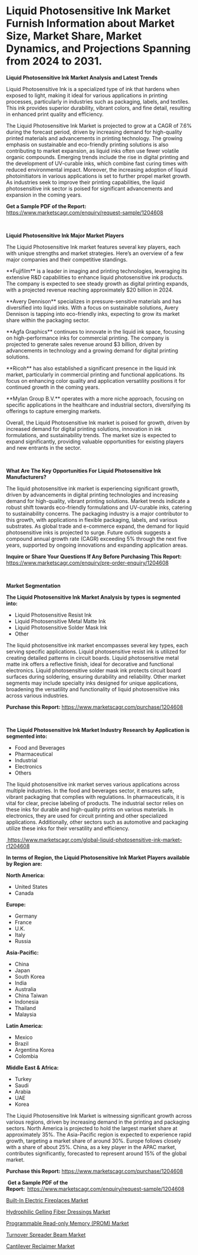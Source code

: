 <p><h1>Liquid Photosensitive Ink Market Furnish Information about Market Size, Market Share, Market Dynamics, and Projections Spanning from 2024 to 2031.</h1></p><p><strong>Liquid Photosensitive Ink Market Analysis and Latest Trends</strong></p>
<p><p>Liquid Photosensitive Ink is a specialized type of ink that hardens when exposed to light, making it ideal for various applications in printing processes, particularly in industries such as packaging, labels, and textiles. This ink provides superior durability, vibrant colors, and fine detail, resulting in enhanced print quality and efficiency.</p><p>The Liquid Photosensitive Ink Market is projected to grow at a CAGR of 7.6% during the forecast period, driven by increasing demand for high-quality printed materials and advancements in printing technology. The growing emphasis on sustainable and eco-friendly printing solutions is also contributing to market expansion, as liquid inks often use fewer volatile organic compounds. Emerging trends include the rise in digital printing and the development of UV-curable inks, which combine fast curing times with reduced environmental impact. Moreover, the increasing adoption of liquid photoinitiators in various applications is set to further propel market growth. As industries seek to improve their printing capabilities, the liquid photosensitive ink sector is poised for significant advancements and expansion in the coming years.</p></p>
<p><strong>Get a Sample PDF of the Report:&nbsp;</strong> <a href="https://www.marketscagr.com/enquiry/request-sample/1204608?utm_campaign=1591&utm_medium=2&utm_source=Github&utm_content=ia&utm_term=16102024&utm_id=liquid-photosensitive-ink">https://www.marketscagr.com/enquiry/request-sample/1204608</a></p>
<p>&nbsp;</p>
<p><strong>Liquid Photosensitive Ink Major Market Players</strong></p>
<p><p>The Liquid Photosensitive Ink market features several key players, each with unique strengths and market strategies. Here’s an overview of a few major companies and their competitive standings.</p><p>**Fujifilm** is a leader in imaging and printing technologies, leveraging its extensive R&D capabilities to enhance liquid photosensitive ink products. The company is expected to see steady growth as digital printing expands, with a projected revenue reaching approximately $20 billion in 2024.</p><p>**Avery Dennison** specializes in pressure-sensitive materials and has diversified into liquid inks. With a focus on sustainable solutions, Avery Dennison is tapping into eco-friendly inks, expecting to grow its market share within the packaging sector.</p><p>**Agfa Graphics** continues to innovate in the liquid ink space, focusing on high-performance inks for commercial printing. The company is projected to generate sales revenue around $3 billion, driven by advancements in technology and a growing demand for digital printing solutions.</p><p>**Ricoh** has also established a significant presence in the liquid ink market, particularly in commercial printing and functional applications. Its focus on enhancing color quality and application versatility positions it for continued growth in the coming years.</p><p>**Mylan Group B.V.** operates with a more niche approach, focusing on specific applications in the healthcare and industrial sectors, diversifying its offerings to capture emerging markets.</p><p>Overall, the Liquid Photosensitive Ink market is poised for growth, driven by increased demand for digital printing solutions, innovation in ink formulations, and sustainability trends. The market size is expected to expand significantly, providing valuable opportunities for existing players and new entrants in the sector.</p></p>
<p>&nbsp;</p>
<p><strong>What Are The Key Opportunities For Liquid Photosensitive Ink Manufacturers?</strong></p>
<p><p>The liquid photosensitive ink market is experiencing significant growth, driven by advancements in digital printing technologies and increasing demand for high-quality, vibrant printing solutions. Market trends indicate a robust shift towards eco-friendly formulations and UV-curable inks, catering to sustainability concerns. The packaging industry is a major contributor to this growth, with applications in flexible packaging, labels, and various substrates. As global trade and e-commerce expand, the demand for liquid photosensitive inks is projected to surge. Future outlook suggests a compound annual growth rate (CAGR) exceeding 5% through the next five years, supported by ongoing innovations and expanding application areas.</p></p>
<p><strong>Inquire or Share Your Questions If Any Before Purchasing This Report:</strong> <a href="https://www.marketscagr.com/enquiry/pre-order-enquiry/1204608?utm_campaign=1591&utm_medium=2&utm_source=Github&utm_content=ia&utm_term=16102024&utm_id=liquid-photosensitive-ink">https://www.marketscagr.com/enquiry/pre-order-enquiry/1204608</a></p>
<p>&nbsp;</p>
<p><strong>Market Segmentation</strong></p>
<p><strong>The Liquid Photosensitive Ink Market Analysis by types is segmented into:</strong></p>
<p><ul><li>Liquid Photosensitive Resist Ink</li><li>Liquid Photosensitive Metal Matte Ink</li><li>Liquid Photosensitive Solder Mask Ink</li><li>Other</li></ul></p>
<p><p>The liquid photosensitive ink market encompasses several key types, each serving specific applications. Liquid photosensitive resist ink is utilized for creating detailed patterns in circuit boards. Liquid photosensitive metal matte ink offers a reflective finish, ideal for decorative and functional electronics. Liquid photosensitive solder mask ink protects circuit board surfaces during soldering, ensuring durability and reliability. Other market segments may include specialty inks designed for unique applications, broadening the versatility and functionality of liquid photosensitive inks across various industries.</p></p>
<p><strong>Purchase this Report:&nbsp;</strong><a href="https://www.marketscagr.com/purchase/1204608?utm_campaign=1591&utm_medium=2&utm_source=Github&utm_content=ia&utm_term=16102024&utm_id=liquid-photosensitive-ink">https://www.marketscagr.com/purchase/1204608</a></p>
<p>&nbsp;</p>
<p><strong>The Liquid Photosensitive Ink Market Industry Research by Application is segmented into:</strong></p>
<p><ul><li>Food and Beverages</li><li>Pharmaceutical</li><li>Industrial</li><li>Electronics</li><li>Others</li></ul></p>
<p><p>The liquid photosensitive ink market serves various applications across multiple industries. In the food and beverages sector, it ensures safe, vibrant packaging that complies with regulations. In pharmaceuticals, it is vital for clear, precise labeling of products. The industrial sector relies on these inks for durable and high-quality prints on various materials. In electronics, they are used for circuit printing and other specialized applications. Additionally, other sectors such as automotive and packaging utilize these inks for their versatility and efficiency.</p></p>
<p><a href="https://www.marketscagr.com/global-liquid-photosensitive-ink-market-r1204608?utm_campaign=1591&utm_medium=2&utm_source=Github&utm_content=ia&utm_term=16102024&utm_id=liquid-photosensitive-ink">&nbsp;https://www.marketscagr.com/global-liquid-photosensitive-ink-market-r1204608</a></p>
<p><strong>In terms of Region, the Liquid Photosensitive Ink Market Players available by Region are:</strong></p>
<p>
    <p> <strong> North America: </strong>
        <ul>
            <li>United States</li>
            <li>Canada</li>
        </ul>
        </p> 
    <p> <strong> Europe: </strong>
        <ul>
            <li>Germany</li>
            <li>France</li>
            <li>U.K.</li>
            <li>Italy</li>
            <li>Russia</li>
        </ul>
        </p> 
    <p> <strong> Asia-Pacific: </strong>
        <ul>
            <li>China</li>
            <li>Japan</li>
            <li>South Korea</li>
            <li>India</li>
            <li>Australia</li>
            <li>China Taiwan</li>
            <li>Indonesia</li>
            <li>Thailand</li>
            <li>Malaysia</li>
        </ul>
        </p> 
    <p> <strong> Latin America: </strong>
        <ul>
            <li>Mexico</li>
            <li>Brazil</li>
            <li>Argentina Korea</li>
            <li>Colombia</li>
        </ul>
        </p> 
    <p> <strong> Middle East & Africa: </strong>
        <ul>
            <li>Turkey</li>
            <li>Saudi</li>
            <li>Arabia</li>
            <li>UAE</li>
            <li>Korea</li>
        </ul>
    </p>
    </p>
<p><p>The Liquid Photosensitive Ink Market is witnessing significant growth across various regions, driven by increasing demand in the printing and packaging sectors. North America is projected to hold the largest market share at approximately 35%. The Asia-Pacific region is expected to experience rapid growth, targeting a market share of around 30%. Europe follows closely with a share of about 25%. China, as a key player in the APAC market, contributes significantly, forecasted to represent around 15% of the global market.</p></p>
<p><strong>Purchase this Report: </strong><a href="https://www.marketscagr.com/purchase/1204608?utm_campaign=1591&utm_medium=2&utm_source=Github&utm_content=ia&utm_term=16102024&utm_id=liquid-photosensitive-ink">https://www.marketscagr.com/purchase/1204608</a></p>
<p>&nbsp;<strong>Get a Sample PDF of the Report:&nbsp;&nbsp;</strong><a href="https://www.marketscagr.com/enquiry/request-sample/1204608?utm_campaign=1591&utm_medium=2&utm_source=Github&utm_content=ia&utm_term=16102024&utm_id=liquid-photosensitive-ink">https://www.marketscagr.com/enquiry/request-sample/1204608</a></p>
<p><strong></strong></p>
<p><p><a href="https://www.linkedin.com/pulse/global-built-in-electric-fireplaces-market-share-growth-opportunities-elgnc?utm_campaign=1591&utm_medium=2&utm_source=Github&utm_content=ia&utm_term=16102024&utm_id=liquid-photosensitive-ink">Built-In Electric Fireplaces Market</a></p><p><a href="https://www.linkedin.com/pulse/insights-hydrophilic-gelling-fiber-dressings-market-size-which-l9llc?trk=public_post_embed_feed-article-content&utm_campaign=1591&utm_medium=2&utm_source=Github&utm_content=ia&utm_term=16102024&utm_id=liquid-photosensitive-ink">Hydrophilic Gelling Fiber Dressings Market</a></p><p><a href="https://www.linkedin.com/pulse/evolution-programmable-read-only-memory-prom-market-zr6gc?trk=public_post_embed_feed-article-content&utm_campaign=1591&utm_medium=2&utm_source=Github&utm_content=ia&utm_term=16102024&utm_id=liquid-photosensitive-ink">Programmable Read-only Memory (PROM) Market</a></p><p><a href="https://www.linkedin.com/pulse/global-turnover-spreader-beam-market-opportunities-challenges2024-qvp9c?utm_campaign=1591&utm_medium=2&utm_source=Github&utm_content=ia&utm_term=16102024&utm_id=liquid-photosensitive-ink">Turnover Spreader Beam Market</a></p><p><a href="https://www.linkedin.com/pulse/cantilever-reclaimer-market-research-report-2024-2031-bultigen-ixz1c?utm_campaign=1591&utm_medium=2&utm_source=Github&utm_content=ia&utm_term=16102024&utm_id=liquid-photosensitive-ink">Cantilever Reclaimer Market</a></p></p>